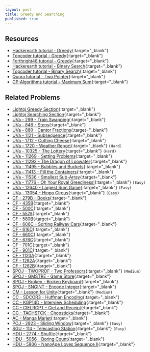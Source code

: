 ```yaml
---
layout: post
title: Greedy and Searching
published: true
---
```


## Resources

- [Hackerearth tutorial - Greedy](https://www.hackerearth.com/practice/algorithms/greedy/basics-of-greedy-algorithms/tutorial/){:target="_blank"}
- [Topcoder tutorial - Greedy](https://www.topcoder.com/community/competitive-programming/tutorials/greedy-is-good/){:target="_blank"}
- [Forthright48 tutorial - Greedy](https://forthright48-web.herokuapp.com/cpps/notes/intervalScheduling.md){:target="_blank"}
- [Hackerearth tutorial - Binary Search](https://www.hackerearth.com/practice/algorithms/searching/binary-search/tutorial/){:target="_blank"}
- [Topcoder tutorial - Binary Search](https://www.topcoder.com/community/competitive-programming/tutorials/binary-search){:target="_blank"}
- [Quora tutorial - Two Pointer](https://www.quora.com/q/techparoksha/The-Two-Pointer-Algorithm){:target="_blank"}
- [CP-Algorithms tutorial - Maximum Sum](https://cp-algorithms.com/others/maximum_average_segment.html){:target="_blank"}

## Related Problems

- [Lightoj Greedy Section](http://lightoj.com/volume_problemcategory.php?category=Greedy){:target="_blank"}
- [Lightoj Searching Section](http://lightoj.com/volume_problemcategory.php?main_category=Advanced%20Search%20Techniques){:target="_blank"}
- [UVa - 299 - Train Swapping](https://onlinejudge.org/external/2/299.pdf){:target="_blank"}
- [UVa - 846 - Steps](https://onlinejudge.org/external/8/846.pdf){:target="_blank"}
- [UVa - 880 - Cantor Fractions](https://onlinejudge.org/external/8/880.pdf){:target="_blank"}
- [UVa - 1121 - Subsequence](https://onlinejudge.org/external/11/1121.pdf){:target="_blank"}
- [UVa - 1712 - Cutting Cheese](https://onlinejudge.org/external/17/1712.pdf){:target="_blank"}
- [UVa - 1720 - Weather Report](https://onlinejudge.org/external/17/1720.pdf){:target="_blank"} `(Hard)`
- [UVa - 10325 - The Lottery](https://onlinejudge.org/external/103/10325.pdf){:target="_blank"} `(Hard)`
- [UVa - 11269 - Setting Problems](https://onlinejudge.org/external/112/11269.pdf){:target="_blank"}
- [UVa - 11292 - The Dragon of Loowater](https://onlinejudge.org/external/112/11292.pdf){:target="_blank"}
- [UVa - 11495 - Bubbles and Buckets](https://onlinejudge.org/external/114/11495.pdf){:target="_blank"}
- [UVa - 11413 - Fill the Containers](https://onlinejudge.org/external/114/11413.pdf){:target="_blank"}
- [UVa - 11536 - Smallest Sub-Array](https://vjudge.net/problem/UVA-11536/origin){:target="_blank"}
- [UVa - 11776 - Oh Your Royal Greediness!](https://onlinejudge.org/external/117/11776.pdf){:target="_blank"} `(Easy)`
- [UVa - 12640 - Largest Sum Game](https://onlinejudge.org/external/126/12640.pdff){:target="_blank"} `(Easy)`
- [UVa - 13054 - Hippo Circus](https://onlinejudge.org/external/130/13054.pdf){:target="_blank"} `(Easy)`
- [CF - 279B - Books](https://codeforces.com/problemset/problem/279/B){:target="_blank"}
- [CF - 435B](https://codeforces.com/problemset/problem/435/B){:target="_blank"}
- [CF - 500C](https://codeforces.com/problemset/problem/500/C){:target="_blank"}
- [CF - 557A](https://codeforces.com/problemset/problem/557/A){:target="_blank"}
- [CF - 580B](https://codeforces.com/problemset/problem/580/B){:target="_blank"}
- [CF - 606C - Sorting Railway Cars](https://codeforces.com/contest/606/problem/C){:target="_blank"}
- [CF - 616D](https://codeforces.com/problemset/problem/616/D){:target="_blank"}
- [CF - 660C](https://codeforces.com/problemset/problem/660/C){:target="_blank"}
- [CF - 676C](https://codeforces.com/problemset/problem/676/C){:target="_blank"}
- [CF - 701C](https://codeforces.com/problemset/problem/701/C){:target="_blank"}
- [CF - 901C](https://codeforces.com/problemset/problem/901/C){:target="_blank"}
- [CF - 1120A](https://codeforces.com/problemset/problem/1120/A){:target="_blank"}
- [CF - 1262A](https://codeforces.com/problemset/problem/1262/A){:target="_blank"}
- [CF - 1262B](https://codeforces.com/problemset/problem/1262/B){:target="_blank"}
- [SPOJ - TWOPROF - Two Professors](https://www.spoj.com/problems/TWOPROF/){:target="_blank"} `(Medium)`
- [SPOJ - GMSTRE - Game Store](https://www.spoj.com/problems/GMSTRE/en/){:target="_blank"}
- [SPOJ - Broken - Broken Keyboard](https://www.spoj.com/problems/BROKEN/en//){:target="_blank"}
- [SPOJ - SNGINT - Encode Integer](https://www.spoj.com/problems/SNGINT/en/){:target="_blank"}
- [CM - Lesson for Unity](https://algo.codemarshal.org/contests/subiupc-2015/problems/B){:target="_blank"} `(Medium)`
- [CC - SDCOR3 - Huffman Encoding](https://www.codechef.com/problems/SDCOR3){:target="_blank"}
- [CC - KGP14D - Interview Scheduling](https://www.codechef.com/problems/KGP14D){:target="_blank"}
- [CC - CIELRCPT - Ciel and Receipt](https://www.codechef.com/problems/CIELRCPT){:target="_blank"}
- [CC - TACHSTCK - Chopsticks](https://www.codechef.com/problems/TACHSTCK){:target="_blank"}
- [AC - Manga Marjet](https://atcoder.jp/contests/hitachi2020/tasks/hitachi2020_d){:target="_blank"}
- [POJ - 2823 - Sliding Window](http://poj.org/problem?id=2823){:target="_blank"} `(Easy)`
- [SGU - 114 - Telecasting Station](https://vjudge.net/problem/SGU-114){:target="_blank"} `(Easy)`
- [HDU - 2774 - Shuffle](http://acm.hdu.edu.cn/showproblem.php?pid=2774){:target="_blank"}
- [HDU - 5056 - Boring Count](http://acm.hdu.edu.cn/showproblem.php?pid=5056){:target="_blank"}
- [HDU - 5806 - NanoApe Loves Sequence Ⅱ](http://acm.hdu.edu.cn/showproblem.php?pid=5806){:target="_blank"}
